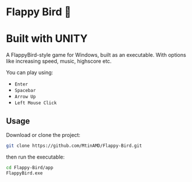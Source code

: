 # Flappy Bird  🐥
# Built with UNITY

A FlappyBird-style game for Windows, built as an executable.
With options like increasing speed, music, highscore etc.

You can play using:
- `Enter`
- `Spacebar`
- `Arrow Up`
- `Left Mouse Click`

## Usage

Download or clone the project:
```bash
git clone https://github.com/MtinAMD/Flappy-Bird.git
```

then run the executable:
```bash
cd Flappy-Bird/app
FlappyBird.exe
```
